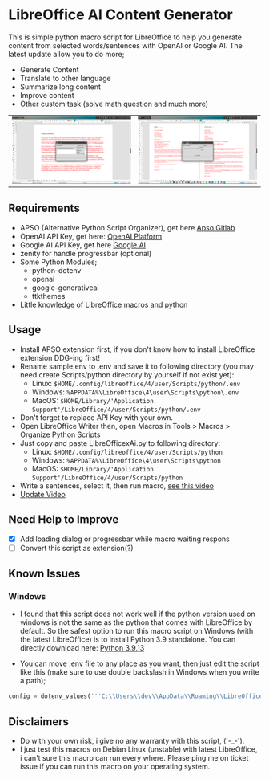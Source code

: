 # LibreOffice AI Content Generator


This is simple python macro script for LibreOffice to help you generate content from selected words/sentences with OpenAI or Google AI. 
The latest update allow you to do more;
- Generate Content
- Translate to other language
- Summarize long content
- Improve content
- Other custom task (solve math question and much more)

|   |   |
|---|---|
|![Screenshot](/LibreOfficexOpenAI.png)   |![Screenshot](/LibreOfficexAI.png)   |


## Requirements
- APSO (Alternative Python Script Organizer), get here [Apso Gitlab](https://gitlab.com/jmzambon/apso/)
- OpenAI API Key, get here: [OpenAI Platform](https://platform.openai.com/account/api-keys)
- Google AI API Key, get here [Google AI](https://aistudio.google.com/app/apikey)
- zenity for handle progressbar (optional)
- Some Python Modules;
    - python-dotenv
    - openai
    - google-generativeai
    - ttkthemes
- Little knowledge of LibreOffice macros and python

## Usage
- Install APSO extension first, if you don't know how to install LibreOffice extension DDG-ing first!
- Rename sample.env to .env and save it to following directory (you may need create Scripts/python directory by yourself if not exist yet):
    - Linux: `$HOME/.config/libreoffice/4/user/Scripts/python/.env`
    - Windows: `%APPDATA%\LibreOffice\4\user\Scripts\python\.env`
    - MacOS: `$HOME/Library/'Application Support'/LibreOffice/4/user/Scripts/python/.env`
- Don't forget to replace API Key with your own.
- Open LibreOffice Writer then, open Macros in Tools > Macros > Organize Python Scripts
- Just copy and paste LibreOfficexAi.py to following directory:
    - Linux: `$HOME/.config/libreoffice/4/user/Scripts/python`
    - Windows: `%APPDATA%\LibreOffice\4\user\Scripts\python`
    - MacOS: `$HOME/Library/'Application Support'/LibreOffice/4/user/Scripts/python`
- Write a sentences, select it, then run macro, [see this video](https://youtu.be/riSqE-5o8is)
- [Update Video](https://youtu.be/nJqgQcosNjc)

## Need Help to Improve 
- [x] Add loading dialog or progressbar while macro waiting respons
- [ ] Convert this script as extension(?)

## Known Issues
### Windows
- I found that this script does not work well if the python version used on windows is not the same as the python that comes with LibreOffice by default. So the safest option to run this macro script on Windows (with the latest LibreOffice) is to install Python 3.9 standalone. You can directly download here: [Python 3.9.13](https://www.python.org/ftp/python/3.9.13/python-3.9.13-amd64.exe)

- You can move .env file to any place as you want, then just edit the script like this (make sure to use double backslash in Windows when you write a path);

```python 
config = dotenv_values('''C:\\Users\\dev\\AppData\\Roaming\\LibreOffice\\4\\user\\.env''') 
```

## Disclaimers
- Do with your own risk, i give no any warranty with this script, ('-_-').
- I just test this macros on Debian Linux (unstable) with latest LibreOffice, i can't sure this macro can run every where. Please ping me on ticket issue if you can run this macro on your operating system.

